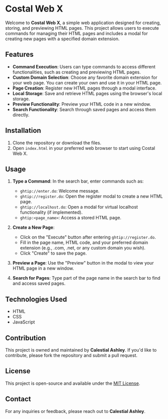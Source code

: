 # Costal Web X

Welcome to **Costal Web X**, a simple web application designed for creating, storing, and previewing HTML pages. This project allows users to execute commands for managing their HTML pages and includes a modal for creating new pages with a specified domain extension.

## Features

- **Command Execution**: Users can type commands to access different functionalities, such as creating and previewing HTML pages.
- **Custom Domain Selection**: Choose any favorite domain extension for your web page. You can create your own and use it in your HTML page.
- **Page Creation**: Register new HTML pages through a modal interface.
- **Local Storage**: Save and retrieve HTML pages using the browser's local storage.
- **Preview Functionality**: Preview your HTML code in a new window.
- **Search Functionality**: Search through saved pages and access them directly.

## Installation

1. Clone the repository or download the files.
2. Open `index.html` in your preferred web browser to start using Costal Web X.

## Usage

1. **Type a Command**: In the search bar, enter commands such as:
   - `ghtip://enter.do`: Welcome message.
   - `ghtip://register.do`: Open the register modal to create a new HTML page.
   - `ghtip://localhost.do`: Open a modal for virtual localhost functionality (if implemented).
   - `ghtip:<page_name>`: Access a stored HTML page.

2. **Create a New Page**:
   - Click on the "Execute" button after entering `ghtip://register.do`.
   - Fill in the page name, HTML code, and your preferred domain extension (e.g., .com, .net, or any custom domain you wish).
   - Click "Create" to save the page.

3. **Preview a Page**: Use the "Preview" button in the modal to view your HTML page in a new window.

4. **Search for Pages**: Type part of the page name in the search bar to find and access saved pages.

## Technologies Used

- HTML
- CSS
- JavaScript

## Contribution

This project is owned and maintained by **Calestial Ashley**. If you'd like to contribute, please fork the repository and submit a pull request.

## License

This project is open-source and available under the [MIT License](LICENSE).

## Contact

For any inquiries or feedback, please reach out to **Calestial Ashley**.
